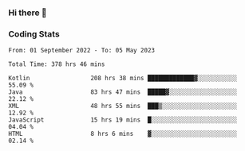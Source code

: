 ### Hi there 👋

<!--
**Girrafeec/girrafeec** is a ✨ _special_ ✨ repository because its `README.md` (this file) appears on your GitHub profile.

Here are some ideas to get you started:

- 🔭 I’m currently working on ...
- 🌱 I’m currently learning ...
- 👯 I’m looking to collaborate on ...
- 🤔 I’m looking for help with ...
- 💬 Ask me about ...
- 📫 How to reach me: ...
- 😄 Pronouns: ...
- ⚡ Fun fact: ...
-->

### Coding Stats
<!--START_SECTION:waka-->

```text
From: 01 September 2022 - To: 05 May 2023

Total Time: 378 hrs 46 mins

Kotlin                 208 hrs 38 mins █████████████▓░░░░░░░░░░░   55.09 %
Java                   83 hrs 47 mins  █████▓░░░░░░░░░░░░░░░░░░░   22.12 %
XML                    48 hrs 55 mins  ███▒░░░░░░░░░░░░░░░░░░░░░   12.92 %
JavaScript             15 hrs 19 mins  █░░░░░░░░░░░░░░░░░░░░░░░░   04.04 %
HTML                   8 hrs 6 mins    ▓░░░░░░░░░░░░░░░░░░░░░░░░   02.14 %
```

<!--END_SECTION:waka-->
